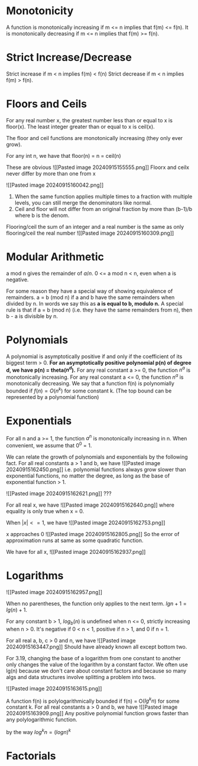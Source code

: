 # Monotonicity
A function is monotonically increasing if m <= n implies that f(m) <= f(n). It is monotonically decreasing if m <= n implies that f(m) >= f(n).

# Strict Increase/Decrease
Strict increase if m < n implies f(m) < f(n)
Strict decrease if m < n implies f(m) > f(n).

# Floors and Ceils
For any real number x, the greatest number less than or equal to x is floor(x).
The least integer greater than or equal to x is ceil(x).

The floor and ceil functions are monotonically increasing (they only ever grow).

For any int n, we have that floor(n) = n = ceil(n)

These are obvious
![[Pasted image 20240915155555.png]]
Floorx and ceilx never differ by more than one from x

![[Pasted image 20240915160042.png]]
1. When the same function applies multiple times to a fraction with multiple levels, you can still merge the denominators like normal.
2. Ceil and floor will not differ from an original fraction by more than (b-1)/b where b is the denom.

Flooring/ceil the sum of an integer and a real number is the same as only flooring/ceil the real number
![[Pasted image 20240915160309.png]]
# Modular Arithmetic
a mod n gives the remainder of $a / n$.
0 <= a mod n < n, even when a is negative.

For some reason they have a special way of showing equivalence of remainders.
a = b (mod n) if a and b have the same remainders when divided by n. In words we say this as **a is equal to b, modulo n.**
A special rule is that if a = b (mod n) (i.e. they have the same remainders from n), then b - a is divisible by n.

# Polynomials
A polynomial is asymptotically positive if and only if the coefficient of its biggest term > 0.
**For an asymptotically positive polynomial p(n) of degree d, we have p(n) = theta($n^d$).**
For any real constant a >= 0, the function $n^a$ is monotonically increasing.
For any real constant a <= 0, the function $n^a$ is monotonically decreasing.
We say that a function f(n) is polynomially bounded if $f(n) = O(n^k)$ for some constant k. (The top bound can be represented by a polynomial function)

# Exponentials
For all n and a >= 1, the function $a^n$ is monotonically increasing in n. When convenient, we assume that $0^0$ = 1.

We can relate the growth of polynomials and exponentials by the following fact. For all real constants a > 1 and b, we have
![[Pasted image 20240915162450.png]]
i.e. polynomial functions always grow slower than exponential functions, no matter the degree, as long as the base of exponential function > 1.

![[Pasted image 20240915162621.png]]
???

For all real x, we have
![[Pasted image 20240915162640.png]]
where equality is only true when x = 0.

When $|x| <= 1$, we have
![[Pasted image 20240915162753.png]]

x approaches 0
![[Pasted image 20240915162805.png]]
So the error of approximation runs at same as some quadratic function.

We have for all x,
![[Pasted image 20240915162937.png]]

# Logarithms
![[Pasted image 20240915162957.png]]

When no parentheses, the function only applies to the next term.
$lgn + 1 = lg(n) + 1$.

For any constant b > 1, $log_b(n)$ is undefined when n <= 0, strictly increasing when n > 0. It's negative if 0 < n < 1, positive if n > 1, and 0 if n = 1.

For all real a, b, c > 0 and n, we have
![[Pasted image 20240915163447.png]]
Should have already known all except bottom two.

For 3.19, changing the base of a logarithm from one constant to another only changes the value of the logarithm by a constant factor. We often use lg(n) because we don't care about constant factors and because so many algs and data structures involve splitting a problem into twos.

![[Pasted image 20240915163615.png]]

A function f(n) is polylogarithmically bounded if f(n) = O($lg^kn$) for some constant k.
For all real constants a > 0 and b, we have
![[Pasted image 20240915163909.png]]
Any positive polynomial function grows faster than any polylogarithmic function.

by the way $log^kn = (logn)^k$
# Factorials
